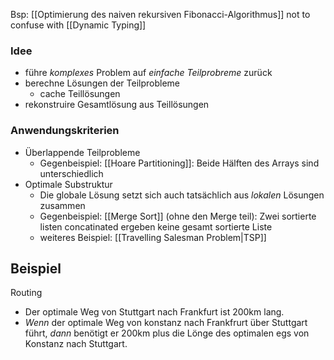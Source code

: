 Bsp: [[Optimierung des naiven rekursiven Fibonacci-Algorithmus]]
not to confuse with [[Dynamic Typing]]

### Idee
- führe _komplexes_ Problem auf _einfache Teilprobreme_ zurück
- berechne Lösungen der Teilprobleme
	- cache Teillösungen
- rekonstruire Gesamtlösung aus Teillösungen

### Anwendungskriterien
- Überlappende Teilprobleme
	- Gegenbeispiel: [[Hoare Partitioning]]: Beide Hälften des Arrays sind unterschiedlich
- Optimale Substruktur
	- Die globale Lösung setzt sich auch tatsächlich aus _lokalen_ Lösungen zusammen
	- Gegenbeispiel: [[Merge Sort]] (ohne den Merge teil): Zwei sortierte listen concatinated ergeben keine gesamt sortierte Liste
	- weiteres Beispiel: [[Travelling Salesman Problem|TSP]]

## Beispiel
Routing
- Der optimale Weg von Stuttgart nach Frankfurt ist 200km lang.
- _Wenn_ der optimale Weg von konstanz nach Frankfrurt über Stuttgart führt,
	_dann_ benötigt er 200km plus die Lönge des optimalen egs von Konstanz nach Stuttgart.